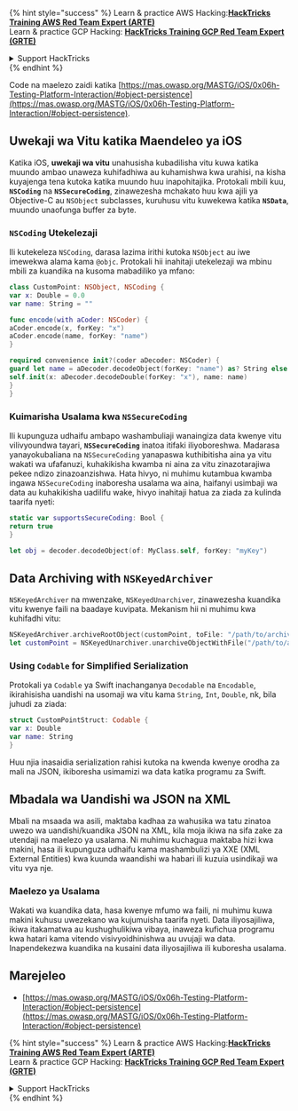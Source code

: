 {% hint style="success" %}
Learn & practice AWS Hacking:<img src="/.gitbook/assets/arte.png" alt="" data-size="line">[**HackTricks Training AWS Red Team Expert (ARTE)**](https://training.hacktricks.xyz/courses/arte)<img src="/.gitbook/assets/arte.png" alt="" data-size="line">\
Learn & practice GCP Hacking: <img src="/.gitbook/assets/grte.png" alt="" data-size="line">[**HackTricks Training GCP Red Team Expert (GRTE)**<img src="/.gitbook/assets/grte.png" alt="" data-size="line">](https://training.hacktricks.xyz/courses/grte)

<details>

<summary>Support HackTricks</summary>

* Check the [**subscription plans**](https://github.com/sponsors/carlospolop)!
* **Join the** 💬 [**Discord group**](https://discord.gg/hRep4RUj7f) or the [**telegram group**](https://t.me/peass) or **follow** us on **Twitter** 🐦 [**@hacktricks\_live**](https://twitter.com/hacktricks\_live)**.**
* **Share hacking tricks by submitting PRs to the** [**HackTricks**](https://github.com/carlospolop/hacktricks) and [**HackTricks Cloud**](https://github.com/carlospolop/hacktricks-cloud) github repos.

</details>
{% endhint %}

Code na maelezo zaidi katika [https://mas.owasp.org/MASTG/iOS/0x06h-Testing-Platform-Interaction/#object-persistence](https://mas.owasp.org/MASTG/iOS/0x06h-Testing-Platform-Interaction/#object-persistence).

## Uwekaji wa Vitu katika Maendeleo ya iOS

Katika iOS, **uwekaji wa vitu** unahusisha kubadilisha vitu kuwa katika muundo ambao unaweza kuhifadhiwa au kuhamishwa kwa urahisi, na kisha kuyajenga tena kutoka katika muundo huu inapohitajika. Protokali mbili kuu, **`NSCoding`** na **`NSSecureCoding`**, zinawezesha mchakato huu kwa ajili ya Objective-C au `NSObject` subclasses, kuruhusu vitu kuwekewa katika **`NSData`**, muundo unaofunga buffer za byte.

### **`NSCoding`** Utekelezaji
Ili kutekeleza `NSCoding`, darasa lazima irithi kutoka `NSObject` au iwe imewekwa alama kama `@objc`. Protokali hii inahitaji utekelezaji wa mbinu mbili za kuandika na kusoma mabadiliko ya mfano:
```swift
class CustomPoint: NSObject, NSCoding {
var x: Double = 0.0
var name: String = ""

func encode(with aCoder: NSCoder) {
aCoder.encode(x, forKey: "x")
aCoder.encode(name, forKey: "name")
}

required convenience init?(coder aDecoder: NSCoder) {
guard let name = aDecoder.decodeObject(forKey: "name") as? String else { return nil }
self.init(x: aDecoder.decodeDouble(forKey: "x"), name: name)
}
}
```
### **Kuimarisha Usalama kwa `NSSecureCoding`**
Ili kupunguza udhaifu ambapo washambuliaji wanaingiza data kwenye vitu vilivyoundwa tayari, **`NSSecureCoding`** inatoa itifaki iliyoboreshwa. Madarasa yanayokubaliana na `NSSecureCoding` yanapaswa kuthibitisha aina ya vitu wakati wa ufafanuzi, kuhakikisha kwamba ni aina za vitu zinazotarajiwa pekee ndizo zinazoanzishwa. Hata hivyo, ni muhimu kutambua kwamba ingawa `NSSecureCoding` inaboresha usalama wa aina, haifanyi usimbaji wa data au kuhakikisha uadilifu wake, hivyo inahitaji hatua za ziada za kulinda taarifa nyeti:
```swift
static var supportsSecureCoding: Bool {
return true
}

let obj = decoder.decodeObject(of: MyClass.self, forKey: "myKey")
```
## Data Archiving with `NSKeyedArchiver`
`NSKeyedArchiver` na mwenzake, `NSKeyedUnarchiver`, zinawezesha kuandika vitu kwenye faili na baadaye kuvipata. Mekanism hii ni muhimu kwa kuhifadhi vitu:
```swift
NSKeyedArchiver.archiveRootObject(customPoint, toFile: "/path/to/archive")
let customPoint = NSKeyedUnarchiver.unarchiveObjectWithFile("/path/to/archive") as? CustomPoint
```
### Using `Codable` for Simplified Serialization
Protokali ya `Codable` ya Swift inachanganya `Decodable` na `Encodable`, ikirahisisha uandishi na usomaji wa vitu kama `String`, `Int`, `Double`, nk, bila juhudi za ziada:
```swift
struct CustomPointStruct: Codable {
var x: Double
var name: String
}
```
Huu njia inasaidia serialization rahisi kutoka na kwenda kwenye orodha za mali na JSON, ikiboresha usimamizi wa data katika programu za Swift.

## Mbadala wa Uandishi wa JSON na XML
Mbali na msaada wa asili, maktaba kadhaa za wahusika wa tatu zinatoa uwezo wa uandishi/kuandika JSON na XML, kila moja ikiwa na sifa zake za utendaji na maelezo ya usalama. Ni muhimu kuchagua maktaba hizi kwa makini, hasa ili kupunguza udhaifu kama mashambulizi ya XXE (XML External Entities) kwa kuunda waandishi wa habari ili kuzuia usindikaji wa vitu vya nje.

### Maelezo ya Usalama
Wakati wa kuandika data, hasa kwenye mfumo wa faili, ni muhimu kuwa makini kuhusu uwezekano wa kujumuisha taarifa nyeti. Data iliyosajiliwa, ikiwa itakamatwa au kushughulikiwa vibaya, inaweza kufichua programu kwa hatari kama vitendo visivyoidhinishwa au uvujaji wa data. Inapendekezwa kuandika na kusaini data iliyosajiliwa ili kuboresha usalama.

## Marejeleo
* [https://mas.owasp.org/MASTG/iOS/0x06h-Testing-Platform-Interaction/#object-persistence](https://mas.owasp.org/MASTG/iOS/0x06h-Testing-Platform-Interaction/#object-persistence)

{% hint style="success" %}
Learn & practice AWS Hacking:<img src="/.gitbook/assets/arte.png" alt="" data-size="line">[**HackTricks Training AWS Red Team Expert (ARTE)**](https://training.hacktricks.xyz/courses/arte)<img src="/.gitbook/assets/arte.png" alt="" data-size="line">\
Learn & practice GCP Hacking: <img src="/.gitbook/assets/grte.png" alt="" data-size="line">[**HackTricks Training GCP Red Team Expert (GRTE)**<img src="/.gitbook/assets/grte.png" alt="" data-size="line">](https://training.hacktricks.xyz/courses/grte)

<details>

<summary>Support HackTricks</summary>

* Check the [**subscription plans**](https://github.com/sponsors/carlospolop)!
* **Join the** 💬 [**Discord group**](https://discord.gg/hRep4RUj7f) or the [**telegram group**](https://t.me/peass) or **follow** us on **Twitter** 🐦 [**@hacktricks\_live**](https://twitter.com/hacktricks\_live)**.**
* **Share hacking tricks by submitting PRs to the** [**HackTricks**](https://github.com/carlospolop/hacktricks) and [**HackTricks Cloud**](https://github.com/carlospolop/hacktricks-cloud) github repos.

</details>
{% endhint %}
